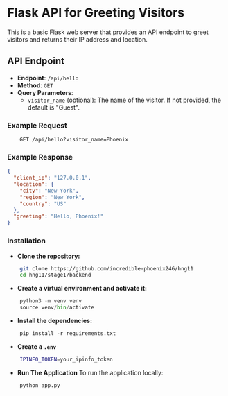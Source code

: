 # Flask API for Greeting Visitors

This is a basic Flask web server that provides an API endpoint to greet visitors and returns their IP address and location.

## API Endpoint

- **Endpoint**: `/api/hello`
- **Method**: `GET`
- **Query Parameters**:
  - `visitor_name` (optional): The name of the visitor. If not provided, the default is "Guest".

### Example Request

```curl
    GET /api/hello?visitor_name=Phoenix
```

### Example Response

```json
{
  "client_ip": "127.0.0.1",
  "location": {
    "city": "New York",
    "region": "New York",
    "country": "US"
  },
  "greeting": "Hello, Phoenix!"
}
```

### Installation

- **Clone the repository:**

```bash
    git clone https://github.com/incredible-phoenix246/hng11
    cd hng11/stage1/backend
```

- **Create a virtual environment and activate it:**

```python
    python3 -m venv venv
    source venv/bin/activate
```

- **Install the dependencies:**

```python
    pip install -r requirements.txt
```

- **Create a `.env`**

```bash
    IPINFO_TOKEN=your_ipinfo_token
```

- **Run The Application**
  To run the application locally:

```python
    python app.py
```
